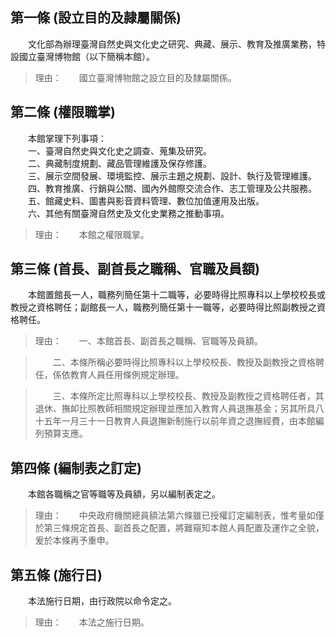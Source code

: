 第一條 (設立目的及隷屬關係)
---------------------------
　　文化部為辦理臺灣自然史與文化史之研究、典藏、展示、教育及推廣業務，特設國立臺灣博物館（以下簡稱本館）。  
> 理由：　　國立臺灣博物館之設立目的及隸屬關係。



第二條 (權限職掌)
-----------------
　　本館掌理下列事項：  
　　一、臺灣自然史與文化史之調查、蒐集及研究。  
　　二、典藏制度規劃、藏品管理維護及保存修護。  
　　三、展示空間發展、環境監控、展示主題之規劃、設計、執行及管理維護。  
　　四、教育推廣、行銷與公關、國內外館際交流合作、志工管理及公共服務。  
　　五、館藏史料、圖書與影音資料管理、數位加值運用及出版。  
　　六、其他有關臺灣自然史及文化史業務之推動事項。  
> 理由：　　本館之權限職掌。



第三條 (首長、副首長之職稱、官職及員額)
---------------------------------------
　　本館置館長一人，職務列簡任第十二職等，必要時得比照專科以上學校校長或教授之資格聘任；副館長一人，職務列簡任第十一職等，必要時得比照副教授之資格聘任。  
> 理由：　　一、本館首長、副首長之職稱、官職等及員額。

> 　　二、本條所稱必要時得比照專科以上學校校長、教授及副教授之資格聘任，係依教育人員任用條例規定辦理。

> 　　三、本條所定比照專科以上學校校長、教授及副教授之資格聘任者，其退休、撫卹比照教師相關規定辦理並應加入教育人員退撫基金；另其所具八十五年一月三十一日教育人員退撫新制施行以前年資之退撫經費，由本館編列預算支應。



第四條 (編制表之訂定)
---------------------
　　本館各職稱之官等職等及員額，另以編制表定之。  
> 理由：　　中央政府機關總員額法第六條雖已授權訂定編制表，惟考量如僅於第三條規定首長、副首長之配置，將難窺知本館人員配置及運作之全貌，爰於本條再予重申。



第五條 (施行日)
---------------
　　本法施行日期，由行政院以命令定之。  
> 理由：　　本法之施行日期。